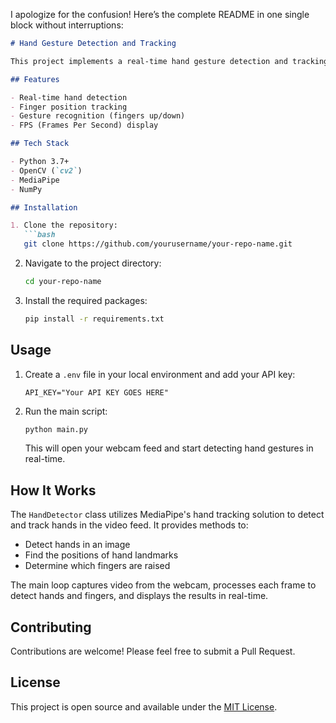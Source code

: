 I apologize for the confusion! Here’s the complete README in one single block without interruptions:

```markdown
# Hand Gesture Detection and Tracking

This project implements a real-time hand gesture detection and tracking system using OpenCV and MediaPipe.

## Features

- Real-time hand detection
- Finger position tracking
- Gesture recognition (fingers up/down)
- FPS (Frames Per Second) display

## Tech Stack

- Python 3.7+
- OpenCV (`cv2`)
- MediaPipe
- NumPy

## Installation

1. Clone the repository:
   ```bash
   git clone https://github.com/yourusername/your-repo-name.git
   ```
2. Navigate to the project directory:
   ```bash
   cd your-repo-name
   ```
3. Install the required packages:
   ```bash
   pip install -r requirements.txt
   ```

## Usage

1. Create a `.env` file in your local environment and add your API key:
   ```env
   API_KEY="Your API KEY GOES HERE"
   ```
2. Run the main script:
   ```bash
   python main.py
   ```
   This will open your webcam feed and start detecting hand gestures in real-time.

## How It Works

The `HandDetector` class utilizes MediaPipe's hand tracking solution to detect and track hands in the video feed. It provides methods to:

- Detect hands in an image
- Find the positions of hand landmarks
- Determine which fingers are raised

The main loop captures video from the webcam, processes each frame to detect hands and fingers, and displays the results in real-time.

## Contributing

Contributions are welcome! Please feel free to submit a Pull Request.

## License

This project is open source and available under the [MIT License](LICENSE).
